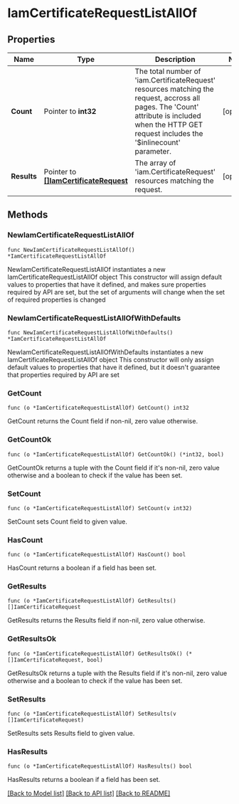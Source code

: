 # IamCertificateRequestListAllOf

## Properties

Name | Type | Description | Notes
------------ | ------------- | ------------- | -------------
**Count** | Pointer to **int32** | The total number of &#39;iam.CertificateRequest&#39; resources matching the request, accross all pages. The &#39;Count&#39; attribute is included when the HTTP GET request includes the &#39;$inlinecount&#39; parameter. | [optional] 
**Results** | Pointer to [**[]IamCertificateRequest**](iam.CertificateRequest.md) | The array of &#39;iam.CertificateRequest&#39; resources matching the request. | [optional] 

## Methods

### NewIamCertificateRequestListAllOf

`func NewIamCertificateRequestListAllOf() *IamCertificateRequestListAllOf`

NewIamCertificateRequestListAllOf instantiates a new IamCertificateRequestListAllOf object
This constructor will assign default values to properties that have it defined,
and makes sure properties required by API are set, but the set of arguments
will change when the set of required properties is changed

### NewIamCertificateRequestListAllOfWithDefaults

`func NewIamCertificateRequestListAllOfWithDefaults() *IamCertificateRequestListAllOf`

NewIamCertificateRequestListAllOfWithDefaults instantiates a new IamCertificateRequestListAllOf object
This constructor will only assign default values to properties that have it defined,
but it doesn't guarantee that properties required by API are set

### GetCount

`func (o *IamCertificateRequestListAllOf) GetCount() int32`

GetCount returns the Count field if non-nil, zero value otherwise.

### GetCountOk

`func (o *IamCertificateRequestListAllOf) GetCountOk() (*int32, bool)`

GetCountOk returns a tuple with the Count field if it's non-nil, zero value otherwise
and a boolean to check if the value has been set.

### SetCount

`func (o *IamCertificateRequestListAllOf) SetCount(v int32)`

SetCount sets Count field to given value.

### HasCount

`func (o *IamCertificateRequestListAllOf) HasCount() bool`

HasCount returns a boolean if a field has been set.

### GetResults

`func (o *IamCertificateRequestListAllOf) GetResults() []IamCertificateRequest`

GetResults returns the Results field if non-nil, zero value otherwise.

### GetResultsOk

`func (o *IamCertificateRequestListAllOf) GetResultsOk() (*[]IamCertificateRequest, bool)`

GetResultsOk returns a tuple with the Results field if it's non-nil, zero value otherwise
and a boolean to check if the value has been set.

### SetResults

`func (o *IamCertificateRequestListAllOf) SetResults(v []IamCertificateRequest)`

SetResults sets Results field to given value.

### HasResults

`func (o *IamCertificateRequestListAllOf) HasResults() bool`

HasResults returns a boolean if a field has been set.


[[Back to Model list]](../README.md#documentation-for-models) [[Back to API list]](../README.md#documentation-for-api-endpoints) [[Back to README]](../README.md)


